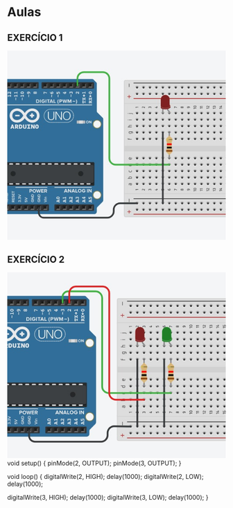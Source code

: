 # Aulas
## EXERCÍCIO 1
![](https://github.com/IasminPakai/Aulas/blob/main/ex1.jpg)

## EXERCÍCIO 2
![](https://github.com/IasminPakai/Aulas/blob/main/ex2.jpg)
void setup()
{
  pinMode(2, OUTPUT);
  pinMode(3, OUTPUT);
}

void loop()
{
  digitalWrite(2, HIGH);
  delay(1000); 
  digitalWrite(2, LOW);
  delay(1000);
  
  digitalWrite(3, HIGH);
  delay(1000); 
  digitalWrite(3, LOW);
  delay(1000);
}
